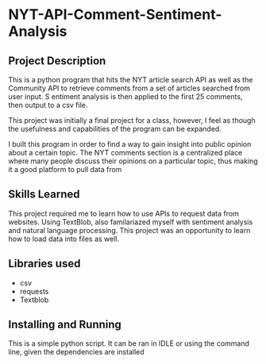 # NYT-API-Comment-Sentiment-Analysis

## Project Description
This is a python program that hits the NYT article search API as well as the Community API to retrieve comments from a set of articles searched from user input. S
entiment analysis is then applied to the first 25 comments, then output to a csv file.

This project was initially a final project for a class, however, I feel as though the usefulness and capabilities of the program can be expanded.

I built this program in order to find a way to gain insight into public opinion about a certain topic. The NYT comments section is a centralized place where many people discuss their opinions on a particular topic, thus making it a good platform to pull data from

## Skills Learned
This project required me to learn how to use APIs to request data from websites. Using TextBlob, also familariazed myself with sentiment analysis and natural language processing. This project was an opportunity to learn how to load data into files as well.

## Libraries used
- csv
- requests
- Textblob

## Installing and Running 
This is a simple python script. It can be ran in IDLE or using the command line, given the dependencies are installed
